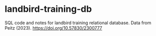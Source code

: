 # landbird-training-db

SQL code and notes for landbird training relational database. Data from Peitz (2023). https://doi.org/10.57830/2300777


